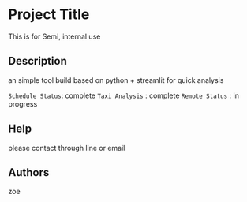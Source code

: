 # Project Title

This is for Semi, internal use

## Description

an simple tool build based on python + streamlit for quick analysis

`Schedule Status`: complete
`Taxi Analysis` : complete
`Remote Status` : in progress

## Help

please contact through line or email


## Authors

zoe

